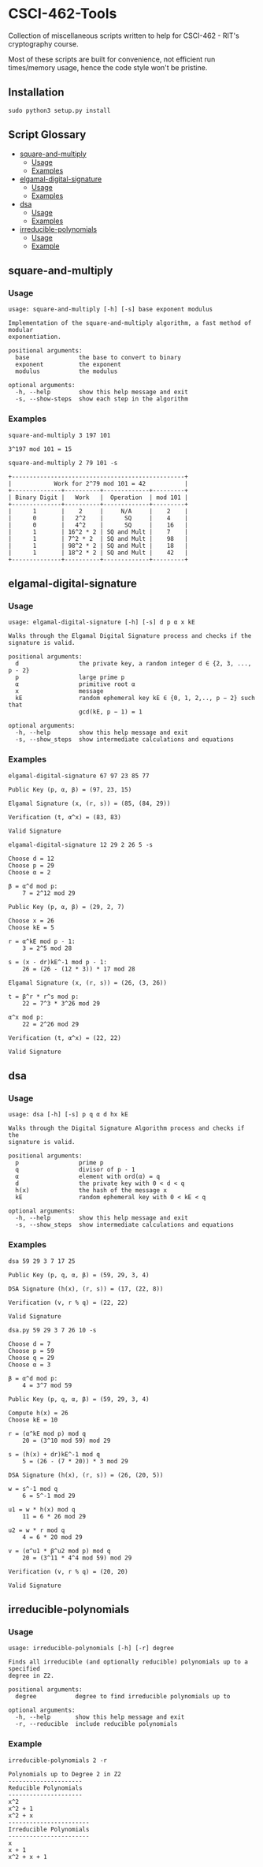# CSCI-462-Tools

Collection of miscellaneous scripts written to help for CSCI-462 - RIT's cryptography course.

Most of these scripts are built for convenience, not efficient run times/memory usage, hence the code style won't be pristine.

## Installation

```
sudo python3 setup.py install
```

## Script Glossary
- [square-and-multiply](#square-and-multiply)
  - [Usage](#usage)
  - [Examples](#examples)
- [elgamal-digital-signature](#elgamal-digital-signature)
  - [Usage](#usage-1)
  - [Examples](#examples-1)
- [dsa](#dsa)
  - [Usage](#usage-2)
  - [Examples](#examples-2)
- [irreducible-polynomials](#irreducible-polynomials)
  - [Usage](#usage-3)
  - [Example](#example)

## square-and-multiply

### Usage

```
usage: square-and-multiply [-h] [-s] base exponent modulus

Implementation of the square-and-multiply algorithm, a fast method of modular
exponentiation.

positional arguments:
  base              the base to convert to binary
  exponent          the exponent
  modulus           the modulus

optional arguments:
  -h, --help        show this help message and exit
  -s, --show-steps  show each step in the algorithm
```

### Examples

```
square-and-multiply 3 197 101

3^197 mod 101 = 15
```

```
square-and-multiply 2 79 101 -s

+-------------------------------------------------+
|            Work for 2^79 mod 101 = 42           |
+--------------+----------+-------------+---------+
| Binary Digit |   Work   |  Operation  | mod 101 |
+--------------+----------+-------------+---------+
|      1       |    2     |     N/A     |    2    |
|      0       |   2^2    |      SQ     |    4    |
|      0       |   4^2    |      SQ     |    16   |
|      1       | 16^2 * 2 | SQ and Mult |    7    |
|      1       | 7^2 * 2  | SQ and Mult |    98   |
|      1       | 98^2 * 2 | SQ and Mult |    18   |
|      1       | 18^2 * 2 | SQ and Mult |    42   |
+--------------+----------+-------------+---------+
```

## elgamal-digital-signature

### Usage

```
usage: elgamal-digital-signature [-h] [-s] d p α x kE

Walks through the Elgamal Digital Signature process and checks if the
signature is valid.

positional arguments:
  d                 the private key, a random integer d ∈ {2, 3, ..., p - 2}
  p                 large prime p
  α                 primitive root α
  x                 message
  kE                random ephemeral key kE ∈ {0, 1, 2,.., p − 2} such that
                    gcd(kE, p − 1) = 1

optional arguments:
  -h, --help        show this help message and exit
  -s, --show_steps  show intermediate calculations and equations
```

### Examples

```
elgamal-digital-signature 67 97 23 85 77

Public Key (p, α, β) = (97, 23, 15)

Elgamal Signature (x, (r, s)) = (85, (84, 29))

Verification (t, α^x) = (83, 83)

Valid Signature
```

```
elgamal-digital-signature 12 29 2 26 5 -s

Choose d = 12
Choose p = 29
Choose α = 2

β = α^d mod p:
	7 = 2^12 mod 29

Public Key (p, α, β) = (29, 2, 7)

Choose x = 26
Choose kE = 5

r = α^kE mod p - 1:
	3 = 2^5 mod 28

s = (x - dr)kE^-1 mod p - 1:
	26 = (26 - (12 * 3)) * 17 mod 28

Elgamal Signature (x, (r, s)) = (26, (3, 26))

t = β^r * r^s mod p:
	22 = 7^3 * 3^26 mod 29

α^x mod p:
	22 = 2^26 mod 29

Verification (t, α^x) = (22, 22)

Valid Signature
```

## dsa

### Usage

```
usage: dsa [-h] [-s] p q α d hx kE

Walks through the Digital Signature Algorithm process and checks if the
signature is valid.

positional arguments:
  p                 prime p
  q                 divisor of p - 1
  α                 element with ord(α) = q
  d                 the private key with 0 < d < q
  h(x)              the hash of the message x
  kE                random ephemeral key with 0 < kE < q

optional arguments:
  -h, --help        show this help message and exit
  -s, --show_steps  show intermediate calculations and equations
```

### Examples

```
dsa 59 29 3 7 17 25

Public Key (p, q, α, β) = (59, 29, 3, 4)

DSA Signature (h(x), (r, s)) = (17, (22, 8))

Verification (v, r % q) = (22, 22)

Valid Signature
```

```
dsa.py 59 29 3 7 26 10 -s

Choose d = 7
Choose p = 59
Choose q = 29
Choose α = 3

β = α^d mod p:
	4 = 3^7 mod 59

Public Key (p, q, α, β) = (59, 29, 3, 4)

Compute h(x) = 26
Choose kE = 10

r = (α^kE mod p) mod q
	20 = (3^10 mod 59) mod 29

s = (h(x) + dr)kE^-1 mod q
	5 = (26 - (7 * 20)) * 3 mod 29

DSA Signature (h(x), (r, s)) = (26, (20, 5))

w = s^-1 mod q
	6 = 5^-1 mod 29

u1 = w * h(x) mod q
	11 = 6 * 26 mod 29

u2 = w * r mod q
	4 = 6 * 20 mod 29

v = (α^u1 * β^u2 mod p) mod q
	20 = (3^11 * 4^4 mod 59) mod 29

Verification (v, r % q) = (20, 20)

Valid Signature
```

## irreducible-polynomials

### Usage

```
usage: irreducible-polynomials [-h] [-r] degree

Finds all irreducible (and optionally reducible) polynomials up to a specified
degree in Z2.

positional arguments:
  degree           degree to find irreducible polynomials up to

optional arguments:
  -h, --help       show this help message and exit
  -r, --reducible  include reducible polynomials
```

### Example

```
irreducible-polynomials 2 -r

Polynomials up to Degree 2 in Z2
---------------------
Reducible Polynomials
---------------------
x^2
x^2 + 1
x^2 + x
-----------------------
Irreducible Polynomials
-----------------------
x
x + 1
x^2 + x + 1
```